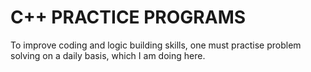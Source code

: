 
# C++ PRACTICE PROGRAMS

To improve coding and logic building skills, one must practise problem solving on a daily basis, which I am doing here.
